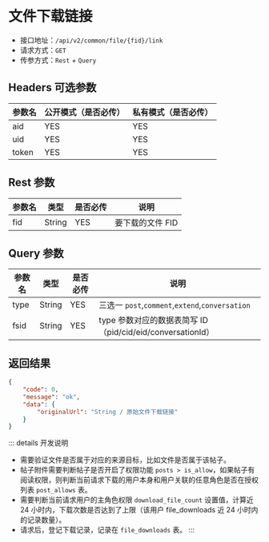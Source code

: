 # 文件下载链接

- 接口地址：`/api/v2/common/file/{fid}/link`
- 请求方式：`GET`
- 传参方式：`Rest` + `Query`

## Headers 可选参数

| 参数名 | 公开模式（是否必传） | 私有模式（是否必传） |
| --- | --- | --- |
| aid | YES | YES |
| uid | YES | YES |
| token | YES | YES |

## Rest 参数

| 参数名 | 类型 | 是否必传 | 说明 |
| --- | --- | --- | --- |
| fid | String | YES | 要下载的文件 FID |

## Query 参数

| 参数名 | 类型 | 是否必传 | 说明 |
| --- | --- | --- | --- |
| type | String | YES | 三选一 `post`,`comment`,`extend`,`conversation` |
| fsid | String | YES | type 参数对应的数据表简写 ID（pid/cid/eid/conversationId） |

## 返回结果

```json
{
    "code": 0,
    "message": "ok",
    "data": {
        "originalUrl": "String / 原始文件下载链接"
    }
}
```

::: details 开发说明
- 需要验证文件是否属于对应的来源目标，比如文件是否属于该帖子。
- 帖子附件需要判断帖子是否开启了权限功能 `posts > is_allow`，如果帖子有阅读权限，则判断当前请求下载的用户本身和用户关联的任意角色是否在授权列表 `post_allows` 表。
- 需要判断当前请求用户的主角色权限 `download_file_count` 设置值，计算近 24 小时内，下载次数是否达到了上限（该用户 file_downloads 近 24 小时内的记录数量）。
- 请求后，登记下载记录，记录在 `file_downloads` 表。
:::